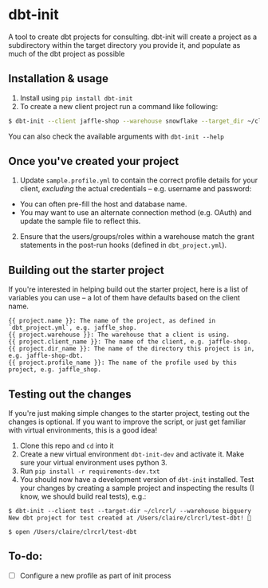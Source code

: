 # dbt-init
A tool to create dbt projects for consulting.
dbt-init will create a project as a subdirectory within the target directory you
provide it, and populate as much of the dbt project as possible

## Installation & usage
1. Install using `pip install dbt-init`
2. To create a new client project run a command like following:
```bash
$ dbt-init --client jaffle-shop --warehouse snowflake --target_dir ~/clients/
```
You can also check the available arguments with `dbt-init --help`

## Once you've created your project
1. Update `sample.profile.yml` to contain the correct profile details for your
client, _excluding_ the actual credentials – e.g. username and password:
 * You can often pre-fill the host and database name.
 * You may want to use an alternate connection method (e.g. OAuth) and update
 the sample file to reflect this.
2. Ensure that the users/groups/roles within a warehouse match the grant
statements in the post-run hooks (defined in `dbt_project.yml`).

## Building out the starter project
If you're interested in helping build out the starter project, here is a list of
variables you can use – a lot of them have defaults based on the client name.
```
{{ project.name }}: The name of the project, as defined in `dbt_project.yml`, e.g. jaffle_shop.
{{ project.warehouse }}: The warehouse that a client is using.
{{ project.client_name }}: The name of the client, e.g. jaffle-shop.
{{ project.dir_name }}: The name of the directory this project is in, e.g. jaffle-shop-dbt.
{{ project.profile_name }}: The name of the profile used by this project, e.g. jaffle_shop.
```

## Testing out the changes
If you're just making simple changes to the starter project, testing out the
changes is optional. If you want to improve the script, or just get familiar
with virtual environments, this is a good idea!
1. Clone this repo and `cd` into it
2. Create a new virtual environment `dbt-init-dev` and activate it. Make sure
your virtual environment uses python 3.
3. Run `pip install -r requirements-dev.txt`
4. You should now have a development version of `dbt-init` installed. Test your
changes by creating a sample project and inspecting the results (I know, we
should build real tests), e.g.:
```
$ dbt-init --client test --target-dir ~/clrcrl/ --warehouse bigquery
New dbt project for test created at /Users/claire/clrcrl/test-dbt! 🎉

$ open /Users/claire/clrcrl/test-dbt
```

## To-do:
- [ ] Configure a new profile as part of init process
